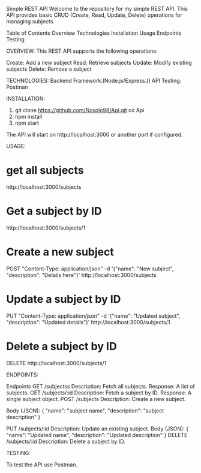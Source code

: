 Simple REST API
Welcome to the repository for my simple REST API. This API provides basic CRUD (Create, Read, Update, Delete) operations for managing subjects.

Table of Contents
Overview
Technologies
Installation
Usage
Endpoints
Testing

OVERVIEW:
This REST API supports the following operations:

Create: Add a new subject
Read: Retrieve subjects
Update: Modify existing subjects
Delete: Remove a subject

TECHNOLOGIES:
Backend Framework:(Node.js/Express.)]
API Testing: Postman 

INSTALLATION:
1. git clone https://github.com/Noxolo98/Api.git
cd Api
2. npm install
3. npm start

The API will start on http://localhost:3000 or another port if configured.

USAGE:

# get all subjects
 http://localhost:3000/subjects

# Get a subject by ID
 http://localhost:3000/subjects/1

# Create a new subject
POST "Content-Type: application/json" -d '{"name": "New subject", "description": "Details here"}' http://localhost:3000/subjects

# Update a subject by ID
PUT "Content-Type: application/json" -d '{"name": "Updated subject", "description": "Updated details"}' http://localhost:3000/subjects/1

# Delete a subject by ID
DELETE http://localhost:3000/subjects/1

ENDPOINTS:

Endpoints
GET /subjectss
Description: Fetch all subjects.
Response: A list of subjects.
GET /subjects/:id
Description: Fetch a subject by ID.
Response: A single subject object.
POST /subjects
Description: Create a new subject.

Body (JSON):
{
  "name": "subject name",
  "description": "subject description"
}

PUT /subjects/:id
Description: Update an existing subject.
Body (JSON):
{
  "name": "Updated name",
  "description": "Updated description"
}
DELETE /subjects/:id
Description: Delete a subject by ID.

TESTING:

To test the API use Postman. 









